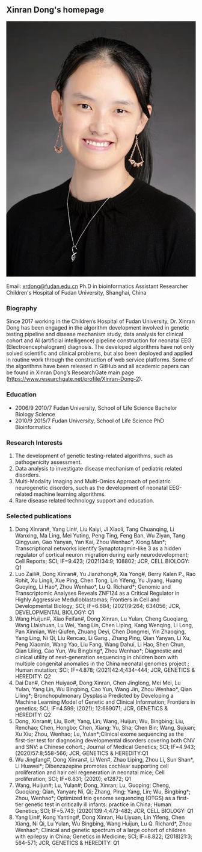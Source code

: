 ## Xinran Dong's homepage

![XinranDong-mod](XinranDong-mod.jpg)

Email: xrdong@fudan.edu.cn
Ph.D in bioinformatics
Assistant Researcher
Children's Hospital of Fudan University, Shanghai, China

### Biography
Since 2017 working in the Children’s Hospital of Fudan University, Dr. Xinran Dong has been engaged in the algorithm development involved in genetic testing pipeline and disease mechanism study, data analysis for clinical cohort and AI (artificial intelligence) pipeline construction for neonatal EEG (Electroencephalogram) diagnosis. The developed algorithms have not only solved scientific and clinical problems, but also been deployed and applied in routine work through the construction of web service platforms. Some of the algorithms have been released in GitHub and all academic papers can be found in Xinran Dong’s ResearchGate main page (https://www.researchgate.net/profile/Xinran-Dong-2). 

### Education
- 2006/9	2010/7	Fudan University, School of Life Science	Bachelor	Biology Science
- 2010/9	2015/7	Fudan University, School of Life Science	PhD	Bioinformatics

### Research Interests

1. The development of genetic testing-related algorithms, such as pathogenicity assessment. 
2. Data analysis to investigate disease mechanism of pediatric related disorders.
3. Multi-Modality Imaging and Multi-Omics Approach of pediatric neurogenetic disorders, such as the development of neonatal EEG-related machine learning algorithms. 
4. Rare disease related technology support and education.

### Selected publications
1.	Dong Xinran#, Yang Lin#, Liu Kaiyi, Ji Xiaoli, Tang Chuanqing, Li Wanxing, Ma Ling, Mei Yuting, Peng Ting, Feng Ban, Wu Ziyan, Tang Qingyuan, Gao Yanyan, Yan Kai, Zhou Wenhao*, Xiong Man*; Transcriptional networks identify Synaptotagmin-like 3 as a hidden regulator of cortical neuron migration during early neurodevelopment; Cell Reports; SCI; IF=9.423; (2021)34:9; 108802; JCR, CELL BIOLOGY: Q1
2.	Luo Zaili#, Dong Xinran#, Yu Jianzhong#, Xia Yong#, Berry Kalen P., Rao Rohit, Xu Lingli, Xue Ping, Chen Tong, Lin Yifeng, Yu Jiyang, Huang Guoying, Li Hao*, Zhou Wenhao*, Lu Q. Richard*; Genomic and Transcriptomic Analyses Reveals ZNF124 as a Critical Regulator in Highly Aggressive Medulloblastomas; Frontiers in Cell and Developmental Biology; SCI; IF=6.684; (2021)9:264; 634056; JCR, DEVELOPMENTAL BIOLOGY: Q1
3.	Wang Huijun#, Xiao Feifan#, Dong Xinran, Lu Yulan, Cheng Guoqiang, Wang Llaishuan, Lu Wei, Yang Lin, Chen Liping, Kang Wenqing, Li Long, Pan Xinnian, Wei Qiufen, Zhuang Deyi, Chen Dongmei, Yin Zhaoqing, Yang Ling, Ni Qi, Liu Rencao, Li Gang., Zhang Ping, Qian Yanyan, Li Xu, Peng Xiaomin, Wang Yao, Liu Fang, Wang Dahui, Li Hao, Shen Chun, Qian Liling, Cao Yun, Wu Bingbing*, Zhou Wenhao*; Diagnostic and clinical utility of next-generation sequencing in children born with multiple congenital anomalies in the China neonatal genomes project ; Human mutation; SCI; IF=4.878; (2021)42:4;434-444; JCR, GENETICS & HEREDITY: Q2
4.	Dai Dan#, Chen Huiyao#, Dong Xinran, Chen Jinglong, Mei Mei, Lu Yulan, Yang Lin, Wu Bingbing, Cao Yun, Wang Jin, Zhou Wenhao*, Qian Liling*; Bronchopulmonary Dysplasia Predicted by Developing a Machine Learning Model of Genetic and Clinical Information; Frontiers in genetics; SCI; IF=4.599; (2021); 12:689071; JCR, GENETICS & HEREDITY: Q2
5.	Dong, Xinran#; Liu, Bo#; Yang, Lin; Wang, Huijun; Wu, Bingbing; Liu, Renchao; Chen, Hongbo; Chen, Xiang; Yu, Sha; Chen Bin; Wang, Sujuan; Xu Xiu; Zhou, Wenhao; Lu, Yulan*;Clinical exome sequencing as the first-tier test for diagnosing developmental disorders covering both CNV and SNV: a Chinese cohort.; Journal of Medical Genetics; SCI; IF=4.943; (2020)57:8;558-566; JCR, GENETICS & HEREDITY:Q1
6.	Wu Jingfang#, Dong Xinran#, Li Wen#, Zhao Liping, Zhou Li, Sun Shan*, Li Huawei*; Dibenzazepine promotes cochlear supporting cell proliferation and hair cell regeneration in neonatal mice; Cell proliferation; SCI; IF=6.831; (2020); e12872; Q1
7.	Wang, Huijun#; Lu, Yulan#; Dong, Xinran; Lu, Guoping; Cheng, Guoqiang; Qian, Yanyan; Ni, Qi; Zhang, Ping; Yang, Lin; Wu, Bingbing*; Zhou, Wenhao*; Optimized trio genome sequencing (OTGS) as a first-tier genetic test in critically ill infants: practice in China; Human Genetics; SCI; IF=5.743; (2020)139:4;473-482; JCR, CELL BIOLOGY: Q1
8.	Yang Lin#, Kong Yanting#, Dong Xinran, Hu Liyuan, Lin Yifeng, Chen Xiang, Ni Qi, Lu Yulan, Wu Bingbing, Wang Huijun, Lu Q. Richard*, Zhou Wenhao*; Clinical and genetic spectrum of a large cohort of children with epilepsy in China; Genetics in Medicine; SCI; IF=8.822; (2018)21:3; 564-571; JCR, GENETICS & HEREDITY: Q1

